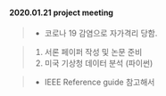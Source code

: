 #### 2020.01.21 project meeting
> - 코로나 19 감염으로 자가격리 당함. 


> 1. 서론 페이퍼 작성 및 논문 준비 
> 2. 미국 기상청 데이터 분석 (파이썬)

> - IEEE Reference guide 참고해서 
